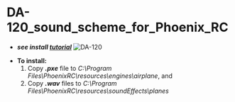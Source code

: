 # DA-120_sound_scheme_for_Phoenix_RC
  * ***see install [tutorial](#Tutorial)***
![DA-120](https://cdn.shopify.com/s/files/1/0826/8595/products/DA-120_1024x1024.jpg?v=1431524674)

<a id="Tutorial"></a>
 * **To install:**
   1. Copy ***.pxe*** file to *C:\Program Files\PhoenixRC\resources\engines\airplane*, and 
   2. Copy ***.wav*** files to *C:\Program Files\PhoenixRC\resources\soundEffects\planes*
